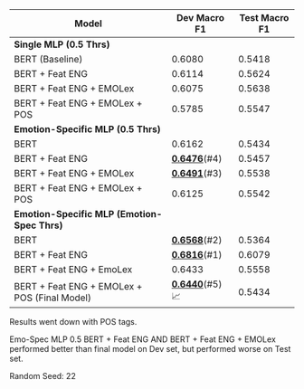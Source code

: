 | Model | Dev Macro F1 | Test Macro F1 |
|----------|----------|----------|
| **Single MLP (0.5 Thrs)**    |||
| BERT (Baseline)    | 0.6080     | 0.5418     |
| BERT + Feat ENG    | 0.6114     | 0.5624     |
| BERT + Feat ENG + EMOLex    | 0.6075     | 0.5638     |
| BERT + Feat ENG + EMOLex + POS    | 0.5785     | 0.5547     |
| **Emotion-Specific MLP (0.5 Thrs)**    |||
| BERT    | 0.6162     | 0.5434     |
| BERT + Feat ENG    | **<u>0.6476</u>**(#4)     | 0.5457     |
| BERT + Feat ENG + EMOLex    | **<u>0.6491</u>**(#3)     | 0.5538     |
| BERT + Feat ENG + EMOLex + POS   | 0.6125     | 0.5542     |
| **Emotion-Specific MLP (Emotion-Spec Thrs)**     |||
| BERT   | **<u>0.6568</u>**(#2)     | 0.5364     |
| BERT + Feat ENG   | **<u>0.6816</u>**(#1)     | 0.6079     |
| BERT + Feat ENG + EmoLex   | 0.6433     | 0.5558     |
| BERT + Feat ENG + EMOLex + POS (Final Model)   | **<u>0.6440</u>**(#5) 📈    | 0.5434     |

Results went down with POS tags.

Emo-Spec MLP 0.5 BERT + Feat ENG AND BERT + Feat ENG + EMOLex performed better than final model on Dev set, but performed worse on Test set.

Random Seed: 22